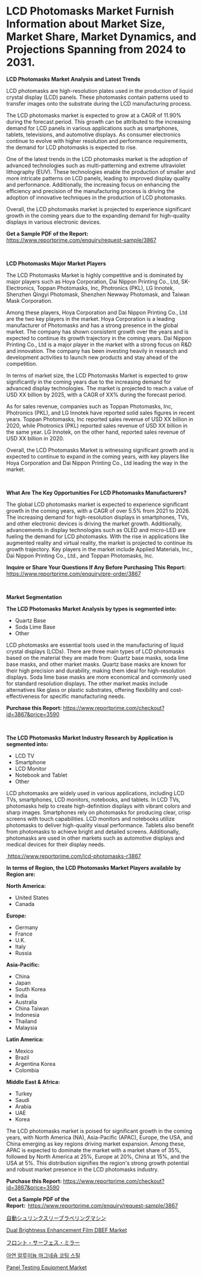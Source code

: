 <p><h1>LCD Photomasks Market Furnish Information about Market Size, Market Share, Market Dynamics, and Projections Spanning from 2024 to 2031.</h1></p><p><strong>LCD Photomasks Market Analysis and Latest Trends</strong></p>
<p><p>LCD photomasks are high-resolution plates used in the production of liquid crystal display (LCD) panels. These photomasks contain patterns used to transfer images onto the substrate during the LCD manufacturing process.</p><p>The LCD photomasks market is expected to grow at a CAGR of 11.90% during the forecast period. This growth can be attributed to the increasing demand for LCD panels in various applications such as smartphones, tablets, televisions, and automotive displays. As consumer electronics continue to evolve with higher resolution and performance requirements, the demand for LCD photomasks is expected to rise.</p><p>One of the latest trends in the LCD photomasks market is the adoption of advanced technologies such as multi-patterning and extreme ultraviolet lithography (EUV). These technologies enable the production of smaller and more intricate patterns on LCD panels, leading to improved display quality and performance. Additionally, the increasing focus on enhancing the efficiency and precision of the manufacturing process is driving the adoption of innovative techniques in the production of LCD photomasks.</p><p>Overall, the LCD photomasks market is projected to experience significant growth in the coming years due to the expanding demand for high-quality displays in various electronic devices.</p></p>
<p><strong>Get a Sample PDF of the Report:&nbsp;</strong> <a href="https://www.reportprime.com/enquiry/request-sample/3867">https://www.reportprime.com/enquiry/request-sample/3867</a></p>
<p>&nbsp;</p>
<p><strong>LCD Photomasks Major Market Players</strong></p>
<p><p>The LCD Photomasks Market is highly competitive and is dominated by major players such as Hoya Corporation, Dai Nippon Printing Co., Ltd, SK-Electronics, Toppan Photomasks, Inc, Photronics (PKL), LG Innotek, Shenzhen Qingyi Photomask, Shenzhen Newway Photomask, and Taiwan Mask Corporation.</p><p>Among these players, Hoya Corporation and Dai Nippon Printing Co., Ltd are the two key players in the market. Hoya Corporation is a leading manufacturer of Photomasks and has a strong presence in the global market. The company has shown consistent growth over the years and is expected to continue its growth trajectory in the coming years. Dai Nippon Printing Co., Ltd is a major player in the market with a strong focus on R&D and innovation. The company has been investing heavily in research and development activities to launch new products and stay ahead of the competition.</p><p>In terms of market size, the LCD Photomasks Market is expected to grow significantly in the coming years due to the increasing demand for advanced display technologies. The market is projected to reach a value of USD XX billion by 2025, with a CAGR of XX% during the forecast period.</p><p>As for sales revenue, companies such as Toppan Photomasks, Inc, Photronics (PKL), and LG Innotek have reported solid sales figures in recent years. Toppan Photomasks, Inc reported sales revenue of USD XX billion in 2020, while Photronics (PKL) reported sales revenue of USD XX billion in the same year. LG Innotek, on the other hand, reported sales revenue of USD XX billion in 2020.</p><p>Overall, the LCD Photomasks Market is witnessing significant growth and is expected to continue to expand in the coming years, with key players like Hoya Corporation and Dai Nippon Printing Co., Ltd leading the way in the market.</p></p>
<p>&nbsp;</p>
<p><strong>What Are The Key Opportunities For LCD Photomasks Manufacturers?</strong></p>
<p><p>The global LCD photomasks market is expected to experience significant growth in the coming years, with a CAGR of over 5.5% from 2021 to 2026. The increasing demand for high-resolution displays in smartphones, TVs, and other electronic devices is driving the market growth. Additionally, advancements in display technologies such as OLED and micro-LED are fueling the demand for LCD photomasks. With the rise in applications like augmented reality and virtual reality, the market is projected to continue its growth trajectory. Key players in the market include Applied Materials, Inc., Dai Nippon Printing Co., Ltd., and Toppan Photomasks, Inc.</p></p>
<p><strong>Inquire or Share Your Questions If Any Before Purchasing This Report:</strong> <a href="https://www.reportprime.com/enquiry/pre-order/3867">https://www.reportprime.com/enquiry/pre-order/3867</a></p>
<p>&nbsp;</p>
<p><strong>Market Segmentation</strong></p>
<p><strong>The LCD Photomasks Market Analysis by types is segmented into:</strong></p>
<p><ul><li>Quartz Base</li><li>Soda Lime Base</li><li>Other</li></ul></p>
<p><p>LCD photomasks are essential tools used in the manufacturing of liquid crystal displays (LCDs). There are three main types of LCD photomasks based on the material they are made from: Quartz base masks, soda lime base masks, and other market masks. Quartz base masks are known for their high precision and durability, making them ideal for high-resolution displays. Soda lime base masks are more economical and commonly used for standard resolution displays. The other market masks include alternatives like glass or plastic substrates, offering flexibility and cost-effectiveness for specific manufacturing needs.</p></p>
<p><strong>Purchase this Report:&nbsp;</strong><a href="https://www.reportprime.com/checkout?id=3867&price=3590">https://www.reportprime.com/checkout?id=3867&price=3590</a></p>
<p>&nbsp;</p>
<p><strong>The LCD Photomasks Market Industry Research by Application is segmented into:</strong></p>
<p><ul><li>LCD TV</li><li>Smartphone</li><li>LCD Monitor</li><li>Notebook and Tablet</li><li>Other</li></ul></p>
<p><p>LCD photomasks are widely used in various applications, including LCD TVs, smartphones, LCD monitors, notebooks, and tablets. In LCD TVs, photomasks help to create high-definition displays with vibrant colors and sharp images. Smartphones rely on photomasks for producing clear, crisp screens with touch capabilities. LCD monitors and notebooks utilize photomasks to deliver high-quality visual performance. Tablets also benefit from photomasks to achieve bright and detailed screens. Additionally, photomasks are used in other markets such as automotive displays and medical devices for their display needs.</p></p>
<p><a href="https://www.reportprime.com/lcd-photomasks-r3867">&nbsp;https://www.reportprime.com/lcd-photomasks-r3867</a></p>
<p><strong>In terms of Region, the LCD Photomasks Market Players available by Region are:</strong></p>
<p>
    <p> <strong> North America: </strong>
        <ul>
            <li>United States</li>
            <li>Canada</li>
        </ul>
        </p> 
    <p> <strong> Europe: </strong>
        <ul>
            <li>Germany</li>
            <li>France</li>
            <li>U.K.</li>
            <li>Italy</li>
            <li>Russia</li>
        </ul>
        </p> 
    <p> <strong> Asia-Pacific: </strong>
        <ul>
            <li>China</li>
            <li>Japan</li>
            <li>South Korea</li>
            <li>India</li>
            <li>Australia</li>
            <li>China Taiwan</li>
            <li>Indonesia</li>
            <li>Thailand</li>
            <li>Malaysia</li>
        </ul>
        </p> 
    <p> <strong> Latin America: </strong>
        <ul>
            <li>Mexico</li>
            <li>Brazil</li>
            <li>Argentina Korea</li>
            <li>Colombia</li>
        </ul>
        </p> 
    <p> <strong> Middle East & Africa: </strong>
        <ul>
            <li>Turkey</li>
            <li>Saudi</li>
            <li>Arabia</li>
            <li>UAE</li>
            <li>Korea</li>
        </ul>
    </p>
    </p>
<p><p>The LCD photomasks market is poised for significant growth in the coming years, with North America (NA), Asia-Pacific (APAC), Europe, the USA, and China emerging as key regions driving market expansion. Among these, APAC is expected to dominate the market with a market share of 35%, followed by North America at 25%, Europe at 20%, China at 15%, and the USA at 5%. This distribution signifies the region's strong growth potential and robust market presence in the LCD photomasks industry.</p></p>
<p><strong>Purchase this Report: </strong><a href="https://www.reportprime.com/checkout?id=3867&price=3590">https://www.reportprime.com/checkout?id=3867&price=3590</a></p>
<p>&nbsp;<strong>Get a Sample PDF of the Report:&nbsp;&nbsp;</strong><a href="https://www.reportprime.com/enquiry/request-sample/3867">https://www.reportprime.com/enquiry/request-sample/3867</a></p>
<p><strong></strong></p>
<p><p><a href="https://medium.com/@jacksonwiza1924/%E8%87%AA%E5%8B%95%E5%8F%8E%E7%B8%AE%E3%82%B9%E3%83%AA%E3%83%BC%E3%83%96%E3%83%A9%E3%83%99%E3%83%AA%E3%83%B3%E3%82%B0%E6%A9%9F%E3%81%AE%E5%B8%82%E5%A0%B4%E8%AA%BF%E6%9F%BB%E3%83%AC%E3%83%9D%E3%83%BC%E3%83%88-%E3%81%9D%E3%81%AE%E6%AD%B4%E5%8F%B2%E3%81%8A%E3%82%88%E3%81%B32031%E5%B9%B4%E3%81%BE%E3%81%A7%E3%81%AE%E4%BA%88%E6%B8%AC-7065d00c2886">自動シュリンクスリーブラベリングマシン</a></p><p><a href="https://github.com/kufem1/Market-Research-Report-List-2/blob/main/dual-brightness-enhancement-film-dbef-market.md">Dual Brightness Enhancement Film DBEF Market</a></p><p><a href="https://github.com/VernieBarton2023/Market-Research-Report-List-1/blob/main/658306273246.md">フロント・サーフェス・ミラー</a></p><p><a href="https://medium.com/@cierrahayes645/%EC%95%84%EC%97%B0-%EC%95%8C%EB%A3%A8%EB%AF%B8%EB%8A%84-%EB%A7%88%EA%B7%B8%EB%84%A4%EC%8A%98-%EC%BD%94%ED%8C%85-%EC%8A%A4%ED%8B%B8-%EC%8B%9C%EC%9E%A5-%EC%A0%84%EB%A7%9D-%EC%8B%9C%EC%9E%A5-%EB%8F%99%ED%96%A5-%EC%84%B1%EC%9E%A5-2024%EB%85%84%EB%B6%80%ED%84%B0-2031%EB%85%84%EA%B9%8C%EC%A7%80-%EC%98%88%EC%B8%A1-93e778d126aa">아연 알루미늄 마그네슘 코팅 스틸</a></p><p><a href="https://github.com/singletonthaxterkelliehr2df/Market-Research-Report-List-2/blob/main/panel-testing-equipment-market.md">Panel Testing Equipment Market</a></p></p>